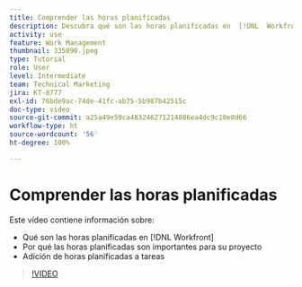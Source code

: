 ```yaml
---
title: Comprender las horas planificadas
description: Descubra qué son las horas planificadas en  [!DNL  Workfront], por qué las horas planificadas son importantes para su proyecto y cómo añadir las horas planificadas a las tareas.
activity: use
feature: Work Management
thumbnail: 335090.jpeg
type: Tutorial
role: User
level: Intermediate
team: Technical Marketing
jira: KT-8777
exl-id: 76bde9ac-74de-41fc-ab75-5b987b42515c
doc-type: video
source-git-commit: a25a49e59ca483246271214886ea4dc9c10e8d66
workflow-type: ht
source-wordcount: '56'
ht-degree: 100%

---
```


# Comprender las horas planificadas

Este vídeo contiene información sobre:

* Qué son las horas planificadas en [!DNL  Workfront]
* Por qué las horas planificadas son importantes para su proyecto
* Adición de horas planificadas a tareas

>[!VIDEO](https://video.tv.adobe.com/v/335090/?quality=12&learn=on)


<!---
learn more urls:
Overview of task duration and duration type
Planned hours overview
--->
